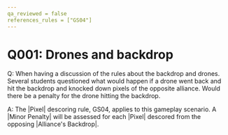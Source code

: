 ```yaml
---
qa_reviewed = false
references_rules = ["GS04"]
---
```


# Q001: Drones and backdrop

Q: When having a discussion of the rules about the backdrop and drones. Several students questioned what would happen if a drone went back and hit the backdrop and knocked down pixels of the opposite alliance. Would there be a penalty for the drone hitting the backdrop.

A: The |Pixel| descoring rule, GS04, applies to this gameplay scenario. A |Minor Penalty| will be assessed for each |Pixel| descored from the opposing |Alliance's Backdrop|.
